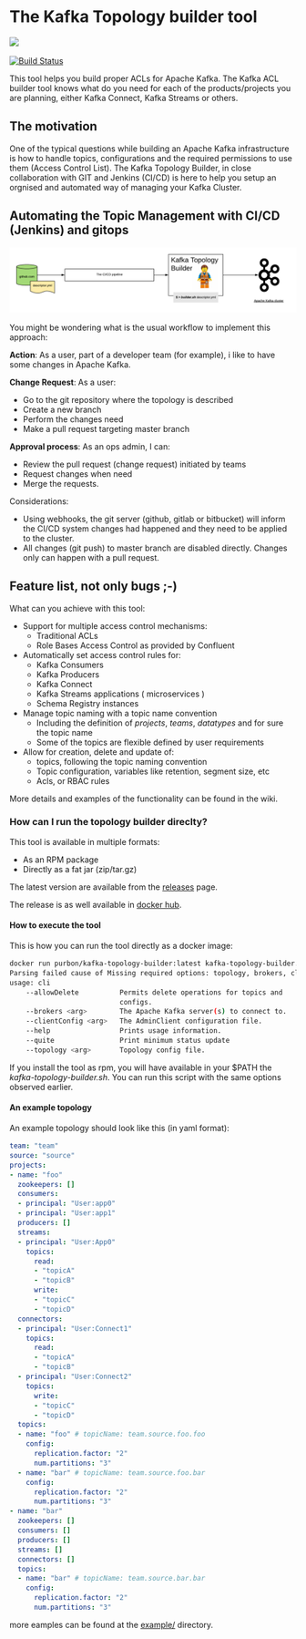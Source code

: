 # The Kafka Topology builder tool

<a href="https://codeclimate.com/github/purbon/kafka-topology-builder/maintainability"><img src="https://api.codeclimate.com/v1/badges/ef4bcda7d1b5fd0a4f1e/maintainability" /></a>

[![Build Status](https://travis-ci.org/purbon/kafka-topology-builder.svg?branch=master)](https://travis-ci.org/purbon/kafka-topology-builder)


This tool helps you build proper ACLs for Apache Kafka. The Kafka ACL builder tool knows what do you
need for each of the products/projects you are planning, either Kafka Connect, Kafka Streams or others.

## The motivation 

One of the typical questions while building an Apache Kafka infrastructure is how to handle topics, 
configurations and the required permissions to use them (Access Control List).
The Kafka Topology Builder, in close collaboration with GIT and Jenkins (CI/CD) is here to help you setup an orgnised and automated way of managing your Kafka Cluster.

## Automating the Topic Management with CI/CD (Jenkins) and gitops

![KafkaTopologyBuilder](imgs/kafka-topology-builder.png)

You might be wondering what is the usual workflow to implement this approach:

**Action**: As a user, part of a developer team (for example), i like to have some changes in Apache Kafka.

**Change Request**: As a user:

- Go to the git repository where the topology is described
- Create a new branch
- Perform the changes need
- Make a pull request targeting master branch

**Approval process**: As an ops admin, I can:

- Review the pull request (change request) initiated by teams
- Request changes when need
- Merge the requests.

Considerations:

* Using webhooks, the git server (github, gitlab or bitbucket) will inform the CI/CD system changes had happened and they need to be applied to the cluster.
* All changes (git push) to master branch are disabled directly. 
Changes only can happen with a pull request.

## Feature list, not only bugs ;-)

What can you achieve with this tool:

* Support for multiple access control mechanisms:
    * Traditional ACLs
    * Role Bases Access Control as provided by Confluent
* Automatically set access control rules for:
    * Kafka Consumers
    * Kafka Producers
    * Kafka Connect 
    * Kafka Streams applications ( microservices )
    * Schema Registry instances
* Manage topic naming with a topic name convention
    * Including the definition of *projects*, *teams*, *datatypes* and for sure the topic name
    * Some of the topics are flexible defined by user requirements
* Allow for creation, delete and update of:
    * topics, following the topic naming convention
    * Topic configuration, variables like retention, segment size, etc
    * Acls, or RBAC rules

More details and examples of the functionality can be found in the wiki.  

### How can I run the topology builder direclty?

This tool is available in multiple formats:

- As an RPM package
- Directly as a fat jar (zip/tar.gz)

The latest version are available from the [releases](https://github.com/purbon/kafka-topology-builder/releases) page.

The release is as well available in [docker hub](https://hub.docker.com/r/purbon/kafka-topology-builder).

#### How to execute the tool

This is how you can run the tool directly as a docker image:

```bash 
docker run purbon/kafka-topology-builder:latest kafka-topology-builder.sh  --help
Parsing failed cause of Missing required options: topology, brokers, clientConfig
usage: cli
    --allowDelete          Permits delete operations for topics and
                           configs.
    --brokers <arg>        The Apache Kafka server(s) to connect to.
    --clientConfig <arg>   The AdminClient configuration file.
    --help                 Prints usage information.
    --quite                Print minimum status update
    --topology <arg>       Topology config file.
```

If you install the tool as rpm, you will have available in your $PATH the _kafka-topology-builder.sh_.
You can run this script with the same options observed earlier.  

#### An example topology

An example topology should look like this (in yaml format):

```yaml
team: "team"
source: "source"
projects:
- name: "foo"
  zookeepers: []
  consumers:
  - principal: "User:app0"
  - principal: "User:app1"
  producers: []
  streams:
  - principal: "User:App0"
    topics:
      read:
      - "topicA"
      - "topicB"
      write:
      - "topicC"
      - "topicD"
  connectors:
  - principal: "User:Connect1"
    topics:
      read:
      - "topicA"
      - "topicB"
  - principal: "User:Connect2"
    topics:
      write:
      - "topicC"
      - "topicD"
  topics:
  - name: "foo" # topicName: team.source.foo.foo
    config:
      replication.factor: "2"
      num.partitions: "3"
  - name: "bar" # topicName: team.source.foo.bar
    config:
      replication.factor: "2"
      num.partitions: "3"
- name: "bar"
  zookeepers: []
  consumers: []
  producers: []
  streams: []
  connectors: []
  topics:
  - name: "bar" # topicName: team.source.bar.bar
    config:
      replication.factor: "2"
      num.partitions: "3"
```

more eamples can be found at the [example/](example/) directory.